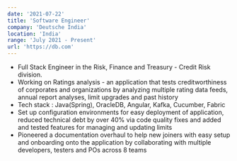 ```yaml
---
date: '2021-07-22'
title: 'Software Engineer'
company: 'Deutsche India'
location: 'India'
range: 'July 2021 - Present'
url: 'https://db.com'
---
```


- Full Stack Engineer in the Risk, Finance and Treasury - Credit Risk division.
- Working on Ratings analysis - an application that tests creditworthiness of corporates and organizations by analyzing multiple rating data feeds, annual report analyses, limit upgrades and past history
- Tech stack : Java(Spring), OracleDB, Angular, Kafka, Cucumber, Fabric
- Set up configuration environments for easy deployment of application, reduced technical debt by over 40% via code quality fixes and added and tested features for managing and updating limits
- Pioneered a documentation overhaul to help new joiners with easy setup and onboarding onto the application by collaborating with multiple developers, testers and POs across 8 teams